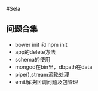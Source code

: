 #Sela
## 问题合集
- bower init 和 npm init
- app的delete方法
- schema的使用
- mongod在bin里，dbpath在data
- pipe(),stream流轮处理
- emit解决回调问题及包管理
